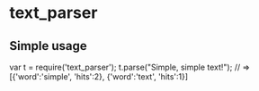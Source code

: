 # text_parser

## Simple usage

var t = require('text_parser'); t.parse("Simple, simple text!"); // => [{'word':'simple', 'hits':2}, {'word':'text', 'hits':1}]